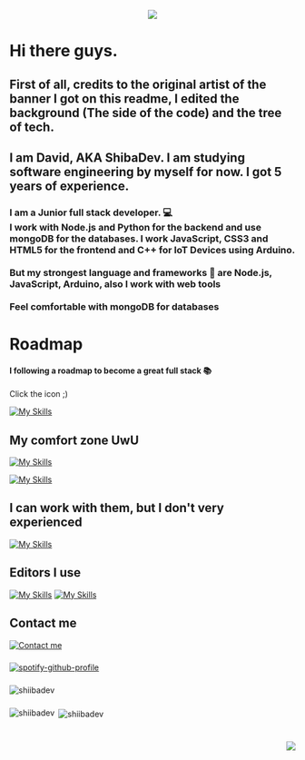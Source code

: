<br clear="both">

<div align="center">
  <img height="" src="https://i.pinimg.com/originals/bf/03/d3/bf03d36d6d2c24ed8f89db865dba6bf7.png"  />
</div>

<h1><strong>Hi there guys.</strong></h1>
<h2>First of all, credits to the original artist of the banner I got on this readme, I edited the background (The side of the code) and the tree of tech.</h2>
<h2>I am <strong>David</strong>, AKA ShibaDev. I am studying software engineering by myself for now. I got 5 years of experience.</h2>

<h3 align="left">I am a Junior full stack developer. 💻<br>I work with Node.js and Python for the backend and use mongoDB for the databases. I work JavaScript, CSS3 and HTML5 for the frontend and C++ for IoT Devices using Arduino.<br><br>But my strongest language and frameworks 🦾 are Node.js, JavaScript, Arduino, also I work with web tools<br><br>Feel comfortable with mongoDB for databases</h3>

###

<h1>Roadmap</h1>

<h4 align="left">I following a roadmap to become a great full stack 📚</h4>
<p>Click the icon ;)</p>

[![My Skills](https://skillicons.dev/icons?i=github)](https://github.com/ShiibaDev/Roadmap-FullStack)

###

<div align="left">
  <h2>My comfort zone UwU</h2>
  
  [![My Skills](https://skillicons.dev/icons?i=eclipse,js,nodejs,html,css,tailwindcss,github,git,stackoverflow)](https://skillicons.dev)
  
  [![My Skills](https://skillicons.dev/icons?i=cpp,arduino)](https://skillicons.dev)

  <h2>I can work with them, but I don't very experienced</h2>
  
  [![My Skills](https://skillicons.dev/icons?i=cs,python,django,mongodb,bash,solidity)](https://skillicons.dev)
  
  <h2>Editors I use</h2>
  
  [![My Skills](https://skillicons.dev/icons?i=vscode)](https://code.visualstudio.com/) [![My Skills](https://skillicons.dev/icons?i=visualstudio)](https://visualstudio.microsoft.com/es/)
</div>

###

<div align="left">
  <h2>Contact me</h2>
  
  [![Contact me](https://skillicons.dev/icons?i=discord)](https://discord.gg/neVe8ZnsXn)
</div>

###

[![spotify-github-profile](https://spotify-github-profile.vercel.app/api/view?uid=g8gqncymah6auzaq5r1j0ird0&cover_image=false&theme=default&show_offline=false&background_color=0f001f&interchange=true&bar_color_cover=false&bar_color=460066)](https://spotify-github-profile.vercel.app/api/view?uid=g8gqncymah6auzaq5r1j0ird0&redirect=true)

###

<p><img align="center" src="https://github-readme-streak-stats.herokuapp.com/?user=shiibadev&theme=dark" alt="shiibadev" /></p>

###

<p><img align="left" src="https://github-readme-stats.vercel.app/api/top-langs?username=shiibadev&show_icons=true&theme=onedark&locale=en&layout=compact" alt="shiibadev" /></p>

<p>&nbsp;<img align="center" src="https://github-readme-stats.vercel.app/api?username=shiibadev&show_icons=true&theme=onedark&locale=en" alt="shiibadev" /></p>

###

<br clear="both">

<img align="right" src="https://visitor-badge.laobi.icu/badge?page_id=ShiibaDev.ShiibaDev&left_color=blue&right_color=dimgray&left_text=Visits"  />

